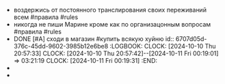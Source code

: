 - воздержись от постоянного транслирования своих переживаний всем #правила #rules
- никогда не пиши Марине кроме как по организацонным вопросам #правила #rules
- DONE [#A] сходи в магазин #купить всякую хуйню
  id:: 6707d05d-376c-45dd-9602-3985b12e6be8
  :LOGBOOK:
  CLOCK: [2024-10-10 Thu 20:57:33]
  CLOCK: [2024-10-10 Thu 20:57:42]--[2024-10-11 Fri 00:19:01] =>  03:21:19
  CLOCK: [2024-10-11 Fri 00:19:31]
  :END:
-
-